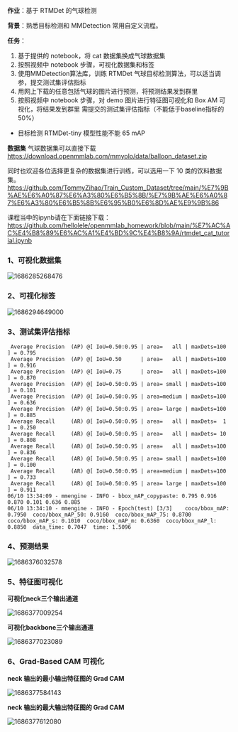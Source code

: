 **作业**：基于 RTMDet 的气球检测

**背景**：熟悉目标检测和 MMDetection 常用自定义流程。

**任务**：

1. 基于提供的 notebook，将 cat 数据集换成气球数据集
2. 按照视频中 notebook 步骤，可视化数据集和标签
3. 使用MMDetection算法库，训练 RTMDet 气球目标检测算法，可以适当调参，提交测试集评估指标
4. 用网上下载的任意包括气球的图片进行预测，将预测结果发到群里
5. 按照视频中 notebook 步骤，对 demo 图片进行特征图可视化和 Box AM 可视化，将结果发到群里
   需提交的测试集评估指标（不能低于baseline指标的50%）

- 目标检测 RTMDet-tiny 模型性能不能 65 mAP

**数据集**
气球数据集可以直接下载 <https://download.openmmlab.com/mmyolo/data/balloon_dataset.zip>

同时也欢迎各位选择更复杂的数据集进行训练，可以选用一下 10 类的饮料数据集。
<https://github.com/TommyZihao/Train_Custom_Dataset/tree/main/%E7%9B%AE%E6%A0%87%E6%A3%80%E6%B5%8B/%E7%9B%AE%E6%A0%87%E6%A3%80%E6%B5%8B%E6%95%B0%E6%8D%AE%E9%9B%86>

课程当中的ipynb请在下面链接下载：
<https://github.com/hellolele/openmmlab_homework/blob/main/%E7%AC%AC%E4%B8%89%E6%AC%A1%E4%BD%9C%E4%B8%9A/rtmdet_cat_tutorial.ipynb>





### 1、可视化数据集

![1686285268476](https://github.com/Hust-Liaoyuyang/OpenMMLabHomeWork/blob/master/homework/%E7%AC%AC%E4%B8%89%E6%AC%A1/MMDetection/dataset_visual.png?raw=true)

### 2、可视化标签

![1686294649000](https://github.com/Hust-Liaoyuyang/OpenMMLabHomeWork/blob/master/homework/%E7%AC%AC%E4%B8%89%E6%AC%A1/MMDetection/label_visual.png?raw=true)

### 3、测试集评估指标

```shell
 Average Precision  (AP) @[ IoU=0.50:0.95 | area=   all | maxDets=100 ] = 0.795
 Average Precision  (AP) @[ IoU=0.50      | area=   all | maxDets=100 ] = 0.916
 Average Precision  (AP) @[ IoU=0.75      | area=   all | maxDets=100 ] = 0.870
 Average Precision  (AP) @[ IoU=0.50:0.95 | area= small | maxDets=100 ] = 0.101
 Average Precision  (AP) @[ IoU=0.50:0.95 | area=medium | maxDets=100 ] = 0.636
 Average Precision  (AP) @[ IoU=0.50:0.95 | area= large | maxDets=100 ] = 0.885
 Average Recall     (AR) @[ IoU=0.50:0.95 | area=   all | maxDets=  1 ] = 0.250
 Average Recall     (AR) @[ IoU=0.50:0.95 | area=   all | maxDets= 10 ] = 0.808
 Average Recall     (AR) @[ IoU=0.50:0.95 | area=   all | maxDets=100 ] = 0.836
 Average Recall     (AR) @[ IoU=0.50:0.95 | area= small | maxDets=100 ] = 0.100
 Average Recall     (AR) @[ IoU=0.50:0.95 | area=medium | maxDets=100 ] = 0.733
 Average Recall     (AR) @[ IoU=0.50:0.95 | area= large | maxDets=100 ] = 0.911
06/10 13:34:09 - mmengine - INFO - bbox_mAP_copypaste: 0.795 0.916 0.870 0.101 0.636 0.885
06/10 13:34:10 - mmengine - INFO - Epoch(test) [3/3]    coco/bbox_mAP: 0.7950  coco/bbox_mAP_50: 0.9160  coco/bbox_mAP_75: 0.8700  coco/bbox_mAP_s: 0.1010  coco/bbox_mAP_m: 0.6360  coco/bbox_mAP_l: 0.8850  data_time: 0.7047  time: 1.5096
```

### 4、预测结果

![1686376032578](https://github.com/Hust-Liaoyuyang/OpenMMLabHomeWork/blob/master/homework/%E7%AC%AC%E4%B8%89%E6%AC%A1/MMDetection/1_raw.jpg?raw=true)

### 5、特征图可视化

**可视化neck三个输出通道**

![1686377009254](https://github.com/Hust-Liaoyuyang/OpenMMLabHomeWork/blob/master/homework/%E7%AC%AC%E4%B8%89%E6%AC%A1/MMDetection/1_neck.jpg?raw=true)

**可视化backbone三个输出通道**

![1686377023089](https://github.com/Hust-Liaoyuyang/OpenMMLabHomeWork/blob/master/homework/%E7%AC%AC%E4%B8%89%E6%AC%A1/MMDetection/1_backbone.jpg?raw=true)

### 6、Grad-Based CAM 可视化

**neck 输出的最小输出特征图的 Grad CAM**

![1686377584143](https://github.com/Hust-Liaoyuyang/OpenMMLabHomeWork/blob/master/homework/%E7%AC%AC%E4%B8%89%E6%AC%A1/MMDetection/1_neck_mingramcam.jpg?raw=true)

**neck 输出的最大输出特征图的 Grad CAM**

![1686377612080](https://github.com/Hust-Liaoyuyang/OpenMMLabHomeWork/blob/master/homework/%E7%AC%AC%E4%B8%89%E6%AC%A1/MMDetection/1_neck_maxgramcam.jpg?raw=true)

